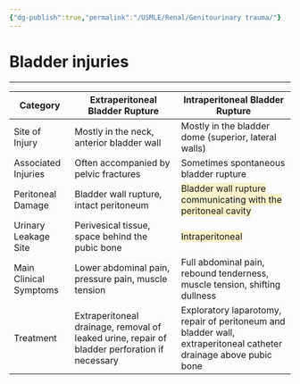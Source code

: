 ```yaml
---
{"dg-publish":true,"permalink":"/USMLE/Renal/Genitourinary trauma/"}
---
```


# Bladder injuries
---

| Category               | Extraperitoneal Bladder Rupture                                                               | Intraperitoneal Bladder Rupture                                                                                      |
| ---------------------- | --------------------------------------------------------------------------------------------- | -------------------------------------------------------------------------------------------------------------------- |
| Site of Injury         | Mostly in the neck, anterior bladder wall                                                     | Mostly in the bladder dome (superior, lateral walls)                                                                 |
| Associated Injuries    | Often accompanied by pelvic fractures                                                         | Sometimes spontaneous bladder rupture                                                                                |
| Peritoneal Damage      | Bladder wall rupture, intact peritoneum                                                       | <span style="background:rgba(240, 200, 0, 0.2)">Bladder wall rupture communicating with the peritoneal cavity</span> |
| Urinary Leakage Site   | Perivesical tissue, space behind the pubic bone                                               | <span style="background:rgba(240, 200, 0, 0.2)">Intraperitoneal</span>                                               |
| Main Clinical Symptoms | Lower abdominal pain, pressure pain, muscle tension                                           | Full abdominal pain, rebound tenderness, muscle tension, shifting dullness                                           |
| Treatment              | Extraperitoneal drainage, removal of leaked urine, repair of bladder perforation if necessary | Exploratory laparotomy, repair of peritoneum and bladder wall, extraperitoneal catheter drainage above pubic bone    |
